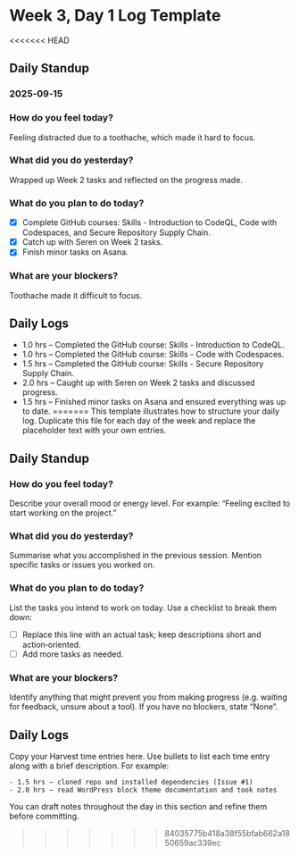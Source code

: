 # Week 3, Day 1 Log Template

<<<<<<< HEAD
## Daily Standup
### 2025‑09‑15

### How do you feel today?
Feeling distracted due to a toothache, which made it hard to focus.

### What did you do yesterday?
Wrapped up Week 2 tasks and reflected on the progress made.

### What do you plan to do today?
- [x] Complete GitHub courses: Skills - Introduction to CodeQL, Code with Codespaces, and Secure Repository Supply Chain.
- [x] Catch up with Seren on Week 2 tasks.
- [x] Finish minor tasks on Asana.

### What are your blockers?
Toothache made it difficult to focus.

## Daily Logs
- 1.0 hrs – Completed the GitHub course: Skills - Introduction to CodeQL.
- 1.0 hrs – Completed the GitHub course: Skills - Code with Codespaces.
- 1.5 hrs – Completed the GitHub course: Skills - Secure Repository Supply Chain.
- 2.0 hrs – Caught up with Seren on Week 2 tasks and discussed progress.
- 1.5 hrs – Finished minor tasks on Asana and ensured everything was up to date.
=======
This template illustrates how to structure your daily log.  Duplicate this file for each day of the week and replace the placeholder text with your own entries.

## Daily Standup

### How do you feel today?

Describe your overall mood or energy level.  For example: “Feeling excited to start working on the project.”

### What did you do yesterday?

Summarise what you accomplished in the previous session.  Mention specific tasks or issues you worked on.

### What do you plan to do today?

List the tasks you intend to work on today.  Use a checklist to break them down:

- [ ] Replace this line with an actual task; keep descriptions short and action‑oriented.
- [ ] Add more tasks as needed.

### What are your blockers?

Identify anything that might prevent you from making progress (e.g. waiting for feedback, unsure about a tool).  If you have no blockers, state “None”.

## Daily Logs

Copy your Harvest time entries here.  Use bullets to list each time entry along with a brief description.  For example:

```
- 1.5 hrs – cloned repo and installed dependencies (Issue #1)
- 2.0 hrs – read WordPress block theme documentation and took notes
```

You can draft notes throughout the day in this section and refine them before committing.
>>>>>>> 84035775b418a38f55bfab662a1850659ac339ec
